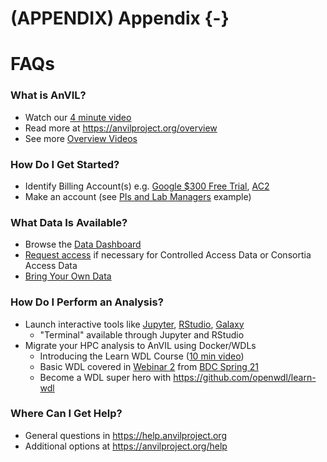 # (APPENDIX) Appendix {-}

# FAQs

### What is AnVIL?

- Watch our [4 minute video](https://jhudatascience.org/AnVIL_Book_Getting_Started/introduction.html)
- Read more at https://anvilproject.org/overview
- See more [Overview Videos](https://jhudatascience.org/AnVIL_Book_Getting_Started/overview-videos.html)

### How Do I Get Started?

- Identify Billing Account(s) e.g. [Google $300 Free Trial](https://cloud.google.com/free/docs/gcp-free-tier), [AC2](https://anvilproject.org/news/2021/04/12/announcing-anvil-cloud-cost-credits-program)
- Make an account (see [PIs and Lab Managers](https://jhudatascience.org/AnVIL_Book_Getting_Started/account-setup-pis.html) example)

### What Data Is Available?

- Browse the [Data Dashboard](https://anvilproject.org/data)
- [Request access](https://anvilproject.org/learn/accessing-data/requesting-data-access) if necessary for Controlled Access Data or Consortia Access Data
- [Bring Your Own Data](https://jhudatascience.org/AnVIL_Book_Getting_Started/bring-your-own-data.html)

### How Do I Perform an Analysis?

- Launch interactive tools like [Jupyter](https://anvilproject.org/learn/data-analysts/jupyter-gsg-video), [RStudio](https://anvilproject.org/learn/data-analysts/rstudio-gsg-video), [Galaxy](https://anvilproject.org/learn/data-analysts/galaxy-gsg-video)
    - "Terminal" available through Jupyter and RStudio
- Migrate your HPC analysis to AnVIL using Docker/WDLs
    - Introducing the Learn WDL Course ([10 min video](https://www.youtube.com/watch?v=RtcW2Zdn_28))
    - Basic WDL covered in [Webinar 2](https://drive.google.com/drive/folders/1uSBSnXnMRE4e-KRMKiUIQG7Pxij9lXZx) from [BDC Spring 21](https://docs.google.com/document/d/13q6ofeMzObaG92Tfv7SaFMwdihQ_oXa9QZ3gmJqnAr4)
    - Become a WDL super hero with https://github.com/openwdl/learn-wdl

### Where Can I Get Help?

- General questions in https://help.anvilproject.org
- Additional options at https://anvilproject.org/help
